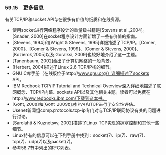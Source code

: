 ### 59.15　更多信息

有关TCP/IP和socket API存在很多有价值的纸质和在线资源。

+ 使用socket进行网络程序设计的重量级书籍是[Stevens at al.,2004]。[Snader, 2000]在socket程序设计方面新增了一些有价值的指南。
+ [Stevens, 1994]和[Wright & Stevens, 1995]详细描述了TCP/IP。[Comer, 2000]、[Comer & Stevens, 1999]、[Comer & Stevens, 2000]、[Kozierok,2005]以及[Goralksi, 2009]也较好地介绍了这一主题。
+ [Tanenbaum, 2002]给出了计算机网络的一般背景。
+ [Herbert, 2004]描述了Linux 2.6 TCP/IP栈的细节。
+ GNU C库手册（在线版位于http://www.gnu.org/）详细描述了sockets API。
+ IBM Redbook TCP/IP Tutorial and Technical Overview深入详细地描述了联网概念、TCP/IP内幕、sockets API以及其他相关主题。读者可以免费在http://www.redbooks.ibm.com/下载到这本书。
+ [Gont, 2008]和[Gont, 2009b]对IPv4和TCP进行了安全性评估。
+ Usenet新闻组comp.protocols.tcp-ip专门对与TCP/IP联网协议有关的问题进行讨论。
+ [Sarolahti & Kuznetsov, 2002]描述了Linux TCP实现的拥塞控制和其他一些细节。
+ Linux特有的信息可以在下列手册中找到：socket(7)、ip(7)、raw(7)、tcp(7)、udp(7)以及packet(7)。
+ 参考58.7节中列出的RFC列表。

